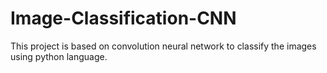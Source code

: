 # Image-Classification-CNN
This project is based on convolution neural network to classify the images using python language.
